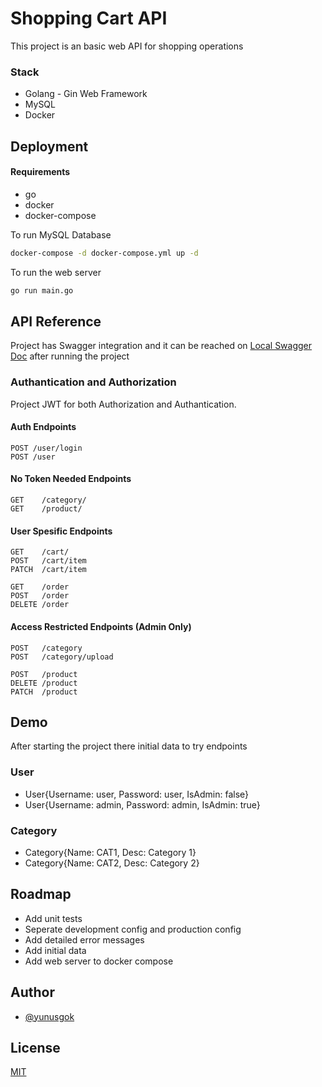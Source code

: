 
# Shopping Cart API

This project is an basic web API for shopping operations

### Stack
* Golang - Gin Web Framework
* MySQL
* Docker



## Deployment

#### Requirements
* go
* docker
* docker-compose

To run MySQL Database
```bash
docker-compose -d docker-compose.yml up -d
```

To run the web server
```bash
go run main.go 
```




## API Reference
Project has Swagger integration and it can be reached on
[Local Swagger Doc](http://localhost:8080/swagger/index.html)
after running the project

### Authantication and Authorization
Project JWT for both Authorization and Authantication.

#### Auth Endpoints
```http
POST /user/login
POST /user
```

#### No Token Needed Endpoints
```http
GET    /category/
GET    /product/
```
#### User Spesific Endpoints
```http
GET    /cart/
POST   /cart/item
PATCH  /cart/item

GET    /order
POST   /order
DELETE /order
```
#### Access Restricted Endpoints (Admin Only)

```http
POST   /category
POST   /category/upload

POST   /product
DELETE /product
PATCH  /product
```





## Demo

After starting the project there initial data to try endpoints

### User

* User{Username: user, Password: user, IsAdmin: false}
* User{Username: admin, Password: admin, IsAdmin: true}

### Category

* Category{Name: CAT1, Desc: Category 1}
* Category{Name: CAT2, Desc: Category 2}



## Roadmap

- Add unit tests
- Seperate development config and production config
- Add detailed error messages
- Add initial data
- Add web server to docker compose






## Author

- [@yunusgok](https://www.github.com/yunusgok)


## License

[MIT](https://choosealicense.com/licenses/mit/)

